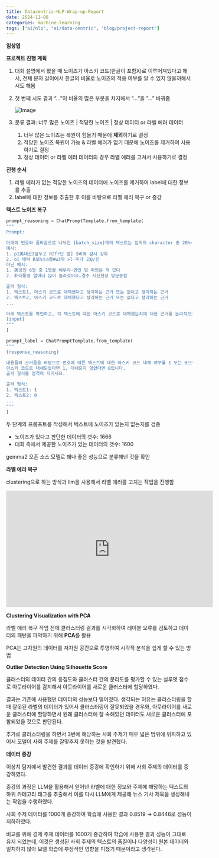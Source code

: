 ```yaml
---
title: Datacentric-NLP-Wrap-up-Report
date: 2024-11-08
categories: machine-learning
tags: ["ai/nlp", "ai/data-centric", "blog/project-report"]
---
```


**임상엽**

**프로젝트 진행 계획**

1. 대회 설명에서 봤을 때 노이즈가 아스키 코드(한글이 포함X)로 이루어져있다고 해서, 전체 문자 길이에서 한글의 비율로 노이즈의 적용 여부를 알 수 있지 않을까해서 시도 해봄
2. 첫 번째 시도 결과 “…”이 비율의 많은 부분을 차지해서 “...“을 ”…” 바꿔줌

   ![Image](https://i.imgur.com/2zjfNhu.png)

3. 분류 결과: 너무 많은 노이즈 | 적당한 노이즈 | 정상 데이터 or 라벨 에러 데이터
   1. 너무 많은 노이즈는 복원이 힘들기 때문에 **제외**하기로 결정
   2. 적당한 노이즈 복원이 가능 & 라벨 에러가 없기 때문에 노이즈를 제거하여 사용하기로 결정
   3. 정상 데이터 or 라벨 에러 데이터의 경우 라벨 에러를 고쳐서 사용하기로 결정

**진행 순서**

1. 라벨 에러가 없는 적당한 노이즈의 데이터에 노이즈를 제거하여 label에 대한 정보를 추출
2. label에 대한 정보를 추출한 후 이를 바탕으로 라벨 에러 복구 or 증강

**텍스트 노이즈 복구**

```python
prompt_reasoning = ChatPromptTemplate.from_template(
"""
Prompt:

아래에 번호와 줄바꿈으로 나눠진 {batch_size}개의 텍스트는 임의의 character 중 20%~80%를 한글을 제외한 다른 아스키 코드로 대체한 텍스트가 껴있습니다. 한글을 제외한 다른 아스키 코드로 대체한 텍스트는 다음과 같습니다.
예시:
1. pI美대선I앞두고 R2fr단 발] $비해 감시 강화
2. oi 매력 R모h츠a열#w3약 >l·주가 고Q/진
아닌 예시:
1. 美성인 6명 중 1명꼴 배우자·연인 빚 떠안은 적 있다
2. 朴대통령 얼마나 많이 놀라셨어요…경주 지진현장 방문종합

출력 형식:
1. 텍스트1, 아스키 코드로 대체했다고 생각하는 근거 또는 없다고 생각하는 근거
2. 텍스트2, 아스키 코드로 대체했다고 생각하는 근거 또는 없다고 생각하는 근거
...

아래 텍스트를 확인하고, 각 텍스트에 대한 아스키 코드로 대체했는지에 대한 근거를 논리적으로 밝혀주세요. (주어진 텍스트 갯수={batch_size}):
{input}
"""
)

prompt_label = ChatPromptTemplate.from_template(
"""
{response_reasoning}

내용들의 근거들을 바탕으로 번호에 따른 텍스트에 대한 아스키 코드 대체 여부를 1 또는 0으로 분류해 주세요.
아스키 코드로 대체되었다면 1, 대체되지 않았다면 0입니다.
출력 형식을 엄격히 지키세요.

출력 형식:
1. 텍스트1: 1
2. 텍스트2: 0
...
"""
)
```

두 단계의 프롬프트를 작성해서 텍스트에 노이즈가 있는지 없는지를 검증

- 노이즈가 있다고 판단한 데이터의 갯수: 1666
- 대회 측에서 제공한 노이즈가 있는 데이터의 갯수: 1600

gemma2 오픈 소스 모델로 꽤나 좋은 성능으로 분류해낸 것을 확인

**라벨 에러 복구**

clustering으로 하는 방식과 llm을 사용해서 라벨 에러를 고치는 작업을 진행함

<iframe width="560" height="315" src="https://www.youtube.com/embed/3m0wHz-PYVU?si=UOGgSRqSmaUAOCNh" title="YouTube video player" frameborder="0" allow="accelerometer; autoplay; clipboard-write; encrypted-media; gyroscope; picture-in-picture; web-share" referrerpolicy="strict-origin-when-cross-origin" allowfullscreen></iframe>

**Clustering Visualization with PCA**

라벨 에러 복구 작업 전에 클러스터링 결과를 시각화하여 레이블 오류를 검토하고 데이터의 패턴을 파악하기 위해 **PCA**를 활용

PCA는 고차원의 데이터를 저차원 공간으로 투영하여 시각적 분석을 쉽게 할 수 있는 방법

**Outlier Detection Using Silhouette Score**

클러스터의 데이터 간의 응집도와 클러스터 간의 분리도를 평가할 수 있는 실루엣 점수로 아웃라이어를 감지해서 아웃라이어를 새로운 클러스터에 할당하였다.

결과는 기존에 사용했던 데이터의 성능보다 떨어졌다. 생각되는 이유는 클러스터링을 할 때 잘못된 라벨의 데이터가 있어서 클러스터링이 잘못되었을 경우와, 아웃라이어를 새로운 클러스터에 할당하면서 원래 클러스터에 잘 속해있던 데이터도 새로운 클러스터에 포함되었을 것으로 판단된다.

추가로 클러스터링을 하면서 3번에 해당하는 사회 주제가 매우 넓은 범위에 위치하고 있어서 모델이 사회 주제를 잘맞추지 못하는 것을 발견했다.

**데이터 증강**

이상치 탐지에서 발견한 결과를 데이터 증강에 확인하기 위해 사회 주제의 데이터를 증강하였다.

증강의 과정은 LLM을 활용해서 얻어낸 라벨에 대한 정보와 주제에 해당하는 텍스트의 하위 카테고리 태그를 추출해서 이를 다시 LLM에게 제공해 뉴스 기사 제목을 생성해내는 작업을 수행하였다.

사회 주제 데이터를 1000개 증강하여 학습에 사용한 결과 0.8519 → 0.8446로 성능이 저하하였다.

비교를 위해 경제 주제 데이터를 1000개 증강하여 학습에 사용한 결과 성능이 그대로 유지 되었는데, 이것은 생성된 사회 주제의 텍스트의 품질이나 다양성이 원본 데이터와 일치하지 않아 모델 학습에 부정적인 영향을 미쳤기 때문이라고 생각된다.
